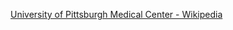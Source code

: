 ﻿[University of Pittsburgh Medical Center - Wikipedia](https://en.wikipedia.org/wiki/University_of_Pittsburgh_Medical_Center)